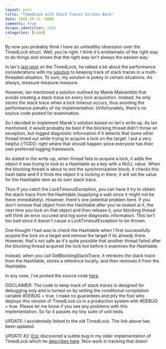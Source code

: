 ```yaml
---
layout: post
title: "TimedLock with Stack Traces Strikes Back"
date: 2004-10-12 -0800
comments: true
disqus_identifier: 1341
categories: [code]
---
```

By now you probably think I have an unhealthy obsession over the
TimedLock struct. Well, you're right. I think it's emblematic of the
right way to do things and shows that the right way isn't always the
easiest way.

In Ian's [last
post](http://www.interact-sw.co.uk/iangblog/2004/05/12/timedlockstacktrace)
on the TimedLock, he talked a bit about the performance considerations
with my [solution](http://haacked.com/archive/2004/05/12/431.aspx) to
keeping track of stack traces in a multi-threaded situation. To sum, my
solution is pokey in certain situations. As always, measure measure
measure.

However, Ian mentioned a solution outlined by Marek Malowidzki that
avoids creating a stack trace on every lock acquisition. Instead, he
only stores the stack trace when a lock timeout occurs, thus avoiding
the performance penalty of my implementation. Unfortunately, there's no
source code posted for examination.

So I decided to implement Marek's solution based on Ian's write up. As
Ian mentioned, it would probably be best if the blocking thread didn't
throw an exception, but logged diagnostic information if it detects that
some other thread timed out while trying to acquire a lock on the
target. I put a very helpful //TODO: right where that should happen
since everyone has their own preferred logging framework.

As stated in the write-up, when thread fails to acquire a lock, it adds
the object it was trying to lock to a Hashtable as a key with a NULL
value. When the blocking thread is about to exit the synchronization
block, it checks this hash table and if it finds the object it is
locking in there, it will set the value for the Hashtable item as its
own stack trace.

Thus if you catch the LockTimeoutException, you can have it try to
obtain the stack trace from the Hashtable (supplying a wait since it
might not be there immediately). However, there's one potential problem
here. If you don't remove that object from the Hashtable after you've
looked at it, the next time you lock on that object and then release it,
your blocking thread will think an error occured and log some diagnostic
information. This isn't too bad since it doesn't cause a
LockTimeoutException to be thrown.

One thought I had was to check the Hashtable when I first successfully
acquire the lock on a target and remove the target if its already there.
However, that's not safe as it's quite possible that another thread
failed after the blocking thread acquired the lock but before it
examines the Hashtable.

Instead, when you call GetBlockingStackTrace, it retrieves the stack
trace from the Hashtable, stores a reference locally, and then removes
it from the Hashtable.

In any case, I've posted the source code
[here](http://code.haacked.com/util/TimedLock.zip).

DISCLAIMER: The code to keep track of stack traces is designed for
debugging only and is turned on by setting the conditional compilation
variable \#DEBUG = true. I make no guarantees and pity the fool who
deploys this version of TimedLock.cs in a production system with \#DEBUG
= true. Please let me know if you see any problems with this
implementation. So far it passes my tiny suite of unit tests.

UPDATE: I accidentally linked to the old TimedLock. The link above has
been updated.

UPDATE \#2: [Eric](http://www.randomtree.org/eric/techblog/) discovered
a subtle bug in my older implementation of TimedLock which he [describes
here](http://www.randomtree.org/eric/techblog/archives/2004/10/multithreading_is_hard.html).
Nice work in tracking that down!

